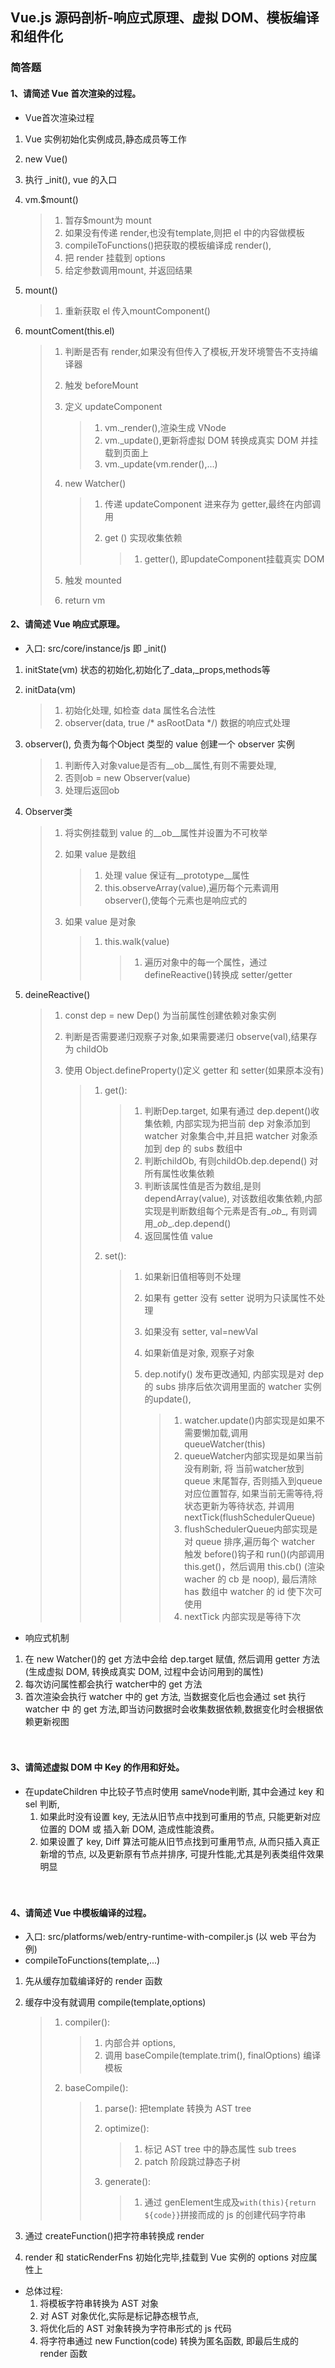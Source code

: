 ## Vue.js 源码剖析-响应式原理、虚拟 DOM、模板编译和组件化

### 简答题

#### 1、请简述 Vue 首次渲染的过程。

- Vue首次渲染过程　

 1. Vue 实例初始化实例成员,静态成员等工作

 2. new Vue()

 3. 执行 _init(), vue 的入口

 4. vm.$mount()

    > 1. 暂存$mount为 mount
    > 2. 如果没有传递 render,也没有template,则把 el 中的内容做模板
    > 3. compileToFunctions()把获取的模板编译成 render(),
    > 4. 把 render 挂载到 options
    > 5. 给定参数调用mount, 并返回结果

 5. mount()

    > 1. 重新获取 el 传入mountComponent()

 6. mountComent(this.el)

    > 1. 判断是否有 render,如果没有但传入了模板,开发环境警告不支持编译器
    >
    > 2. 触发 beforeMount
    >
    > 3. 定义 updateComponent
    >
    >    > 1. vm._render(),渲染生成 VNode
    >    > 2. vm._update(),更新将虚拟 DOM 转换成真实 DOM 并挂载到页面上
    >    > 3. vm._update(vm.render(),...)
    >
    > 4. new Watcher()
    >
    >    > 1. 传递 updateComponent 进来存为 getter,最终在内部调用
    >    >
    >    > 2. get () 实现收集依赖
    >    >
    >    >    > 1. getter(), 即updateComponent挂载真实 DOM
    >
    > 5. 触发 mounted
    >
    > 5. return vm

#### 2、请简述 Vue 响应式原理。

- 入口: src/core/instance/js 即 _init()
1. initState(vm) 状态的初始化,初始化了\_data,\_props,methods等

2. initData(vm)

   > 1. 初始化处理, 如检查 data 属性名合法性
   > 2. observer(data, true /* asRootData */) 数据的响应式处理

3. observer(), 负责为每个Object 类型的 value 创建一个 observer 实例

   > 1. 判断传入对象value是否有\__ob__属性,有则不需要处理,
   > 2. 否则ob = new Observer(value)
   > 3. 处理后返回ob

4. Observer类

   > 1. 将实例挂载到 value 的\__ob__属性并设置为不可枚举
   >
   > 2. 如果 value 是数组
   >
   >    > 1. 处理 value 保证有\__prototype__属性
   >    > 2. this.observeArray(value),遍历每个元素调用 observer(),使每个元素也是响应式的
   >
   > 3. 如果 value 是对象
   >
   >    > 1. this.walk(value)
   >    >
   >    >    > 1. 遍历对象中的每一个属性，通过 defineReactive()转换成 setter/getter
   
5. deineReactive()

   > 1. const dep = new Dep() 为当前属性创建依赖对象实例
   >
   > 2. 判断是否需要递归观察子对象,如果需要递归 observe(val),结果存为 childOb
   >
   > 3. 使用 Object.defineProperty()定义 getter 和 setter(如果原本没有)
   >
   >    > 1. get(): 
   >    >
   >    >    > 1. 判断Dep.target, 如果有通过 dep.depent()收集依赖, 内部实现为把当前 dep 对象添加到 watcher 对象集合中,并且把 watcher 对象添加到 dep 的 subs 数组中
   >    >    > 2. 判断childOb, 有则childOb.dep.depend() 对所有属性收集依赖
   >    >    > 3. 判断该属性值是否为数组,是则dependArray(value), 对该数组收集依赖,内部实现是判断数组每个元素是否有\__ob__, 有则调用\__ob__.dep.depend()
   >    >    > 3. 返回属性值 value
   >    >    
   >    > 2. set():
   >    >
   >    >    > 1. 如果新旧值相等则不处理
   >    >    >
   >    >    > 2. 如果有 getter 没有 setter 说明为只读属性不处理
   >    >    >
   >    >    > 3. 如果没有 setter, val=newVal
   >    >    >
   >    >    > 4. 如果新值是对象, 观察子对象
   >    >    >
   >    >    > 5. dep.notify() 发布更改通知, 内部实现是对 dep 的 subs 排序后依次调用里面的 watcher 实例的update(),
   >    >    >
   >    >    >    > 1. watcher.update()内部实现是如果不需要懒加载,调用 queueWatcher(this)
   >    >    >    > 2. queueWatcher内部实现是如果当前没有刷新, 将 当前watcher放到 queue 末尾暂存, 否则插入到queue对应位置暂存, 如果当前无需等待,将状态更新为等待状态, 并调用nextTick(flushSchedulerQueue)
   >    >    >    > 3. flushSchedulerQueue内部实现是对 queue 排序,遍历每个 watcher 触发 before()钩子和 run()(内部调用 this.get()，然后调用 this.cb() (渲染 wacher 的 cb 是 noop), 最后清除has 数组中 watcher 的 id 使下次可使用
   >    >    >    > 4. nextTick 内部实现是等待下次
- 响应式机制
1. 在 new Watcher()的 get 方法中会给 dep.target 赋值, 然后调用 getter 方法(生成虚拟 DOM, 转换成真实 DOM, 过程中会访问用到的属性)
1. 每次访问属性都会执行 watcher中的 get 方法
1. 首次渲染会执行 watcher 中的 get 方法, 当数据变化后也会通过 set 执行 watcher 中 的 get 方法,即当访问数据时会收集数据依赖,数据变化时会根据依赖更新视图


　

#### 3、请简述虚拟 DOM 中 Key 的作用和好处。

- 在updateChildren 中比较子节点时使用 sameVnode判断, 其中会通过 key 和 sel 判断, 
  1. 如果此时没有设置 key, 无法从旧节点中找到可重用的节点, 只能更新对应位置的 DOM 或 插入新 DOM, 造成性能浪费。
  2. 如果设置了 key, Diff 算法可能从旧节点找到可重用节点,  从而只插入真正新增的节点, 以及更新原有节点并排序, 可提升性能,尤其是列表类组件效果明显 　

　

#### 4、请简述 Vue 中模板编译的过程。

- 入口: src/platforms/web/entry-runtime-with-compiler.js (以 web 平台为例)
- compileToFunctions(template,...)
 1. 先从缓存加载编译好的 render 函数

 2. 缓存中没有就调用 compile(template,options)
    > 1. compiler(): 
    >
    >    > 1. 内部合并 options,
    >    > 2. 调用 baseCompile(template.trim(), finalOptions) 编译模板
    >
    > 2. baseCompile(): 
    >
    >    > 1. parse(): 把template 转换为 AST tree
    >    >
    >    > 2. optimize():
    >    >
    >    >    > 1. 标记 AST tree 中的静态属性 sub trees
    >    >    > 2. patch 阶段跳过静态子树
    >    >
    >    > 3. generate():
    >    >
    >    >    > 1. 通过 genElement生成及`with(this){return ${code}}`拼接而成的 js 的创建代码字符串
    
 3. 通过 createFunction()把字符串转换成 render

 3. render 和 staticRenderFns 初始化完毕,挂载到 Vue 实例的 options 对应属性上


- 总体过程:
  1. 将模板字符串转换为 AST 对象
  2. 对 AST 对象优化,实际是标记静态根节点,
  3. 将优化后的 AST 对象转换为字符串形式的 js 代码
  4. 将字符串通过 new Function(code) 转换为匿名函数, 即最后生成的 render 函数

　